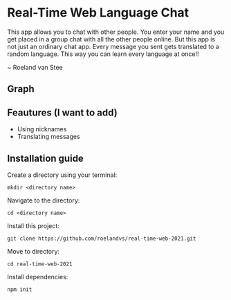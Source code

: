 # Real-Time Web Language Chat
This app allows you to chat with other people. You enter your name and you get placed in a group chat with all the other people online. But this app is not just an ordinary chat app. Every message you sent gets translated to a random language. This way you can learn every language at once!!

~ Roeland van Stee

## Graph

## Feautures (I want to add)
- Using nicknames
- Translating messages

## Installation guide
Create a directory using your terminal:
```
mkdir <directory name>
```

Navigate to the directory:
```
cd <directory name>
```

Install this project:
```
git clone https://github.com/roelandvs/real-time-web-2021.git
```

Move to directory:
```
cd real-time-web-2021
```

Install dependencies:
```
npm init
```

